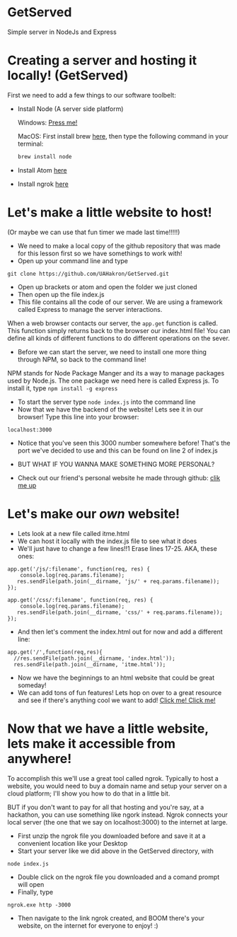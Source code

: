 # GetServed
Simple server in NodeJs and Express

# Creating a server and hosting it locally! (GetServed)

First we need to add a few things to our software toolbelt:
* Install Node (A server side platform)

	Windows: [Press me!](http://blog.teamtreehouse.com/install-node-js-npm-windows)
    
    MacOS: First install brew [here](https://brew.sh/), then type the following command in your terminal: 
    ```javascript
    brew install node
    ```
* Install Atom [here](https://atom.io/)
* Install ngrok [here](https://ngrok.com/download)

# Let's make a little website to host!
(Or maybe we can use that fun timer we made last time!!!!!)
* We need to make a local copy of the github repository that was made for this lesson first so we have somethings to work with!
* Open up your command line and type
```
git clone https://github.com/UAHakron/GetServed.git
```
* Open up brackets or atom and open the folder we just cloned
* Then open up the file index.js
* This file contains all the code of our server. We are using a framework called Express to manage the server interactions. 

When a web browser contacts our server, the ```app.get``` function is called. This function simply returns back to the browser our index.html file! You can define all kinds of different functions to do different operations on the sever.
* Before we can start the server, we need to install one more thing through NPM, so back to the command line!

NPM stands for Node Package Manger and its a way to manage packages used by Node.js. The one package we need here is called Express js. To install it, type ```npm install -g express```
* To start the server type  ```node index.js``` into the command line
* Now that we have the backend of the website! Lets see it in our browser! Type this line into your browser: 
```
localhost:3000
```
* Notice that you've seen this 3000 number somewhere before! That's the port we've decided to use and this can be found on line 2 of index.js 


* BUT WHAT IF YOU WANNA MAKE SOMETHING MORE PERSONAL?
* Check out our friend's personal website he made through github: [clik me up](https://pascalrascal.github.io/)

# Let's make our *own* website!
* Lets look at a new file called itme.html
* We can host it locally with the index.js file to see what it does 
* We'll just have to change a few lines!!1 Erase lines 17-25. AKA, these ones:
```
app.get('/js/:filename', function(req, res) {
    console.log(req.params.filename);
   res.sendFile(path.join(__dirname, 'js/' + req.params.filename)); 
});

app.get('/css/:filename', function(req, res) {
    console.log(req.params.filename);
   res.sendFile(path.join(__dirname, 'css/' + req.params.filename)); 
});
```

* And then let's comment the index.html out for now and add a different line:
```
app.get('/',function(req,res){
  //res.sendFile(path.join(__dirname, 'index.html'));
  res.sendFile(path.join(__dirname, 'itme.html'));
```
* Now we have the beginnings to an html website that could be great someday!
* We can add tons of fun features! Lets hop on over to a great resource and see if there's anything cool we want to add! [Click me! Click me!](https://www.w3schools.com/html/default.asp)

# Now that we have a little website, lets make it accessible from anywhere!
To accomplish this we'll use a great tool called ngrok. Typically to host a website, you would need to buy a domain name and setup your server on a cloud platform; I'll show you how to do that in a little bit.

BUT if you don't want to pay for all that hosting and you're say, at a hackathon, you can use something like ngork instead. Ngrok connects your local server (the one that we say on localhost:3000) to the internet at large. 

* First unzip the ngrok file you downloaded before and save it at a convenient location like your Desktop
* Start your server like we did above in the GetServed directory, with 
 ```
 node index.js
 ```
 * Double click on the ngrok file you downloaded and a comand prompt will open
 * Finally, type 
 ```
 ngrok.exe http -3000
```
* Then navigate to the link ngrok created, and BOOM there's your website, on the internet for everyone to enjoy! :)
